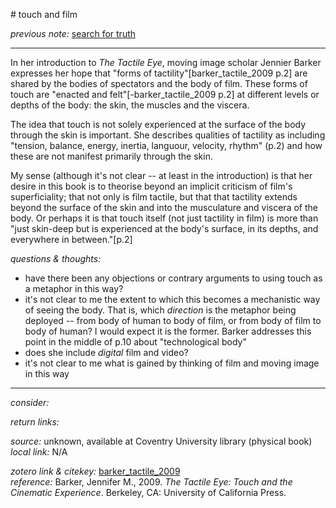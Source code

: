 # touch and film

_previous note:_  [search for truth](x-devonthink-item://9B84DF67-9D1A-4597-ABF6-301159A9F964)  

---

In her introduction to _The Tactile Eye_, moving image scholar Jennier Barker expresses her hope that "forms of tactility"[barker_tactile_2009 p.2] are shared by the bodies of spectators and the body of film. These forms of touch are "enacted and felt"[-barker_tactile_2009 p.2] at different levels or depths of the body: the skin, the muscles and the viscera. 

The idea that touch is not solely experienced at the surface of the body through the skin is important. She describes qualities of tactility as including "tension, balance, energy, inertia, languour, velocity, rhythm" (p.2) and how these are not manifest primarily through the skin. 

My sense (although it's not clear -- at least in the introduction) is that her desire in this book is to theorise beyond an implicit criticism of film's superficiality; that not only is film tactile, but that that tactility extends beyond the surface of the skin and into the musculature and viscera of the body. Or perhaps it is that touch itself (not just tactility in film) is more than "just skin-deep but is experienced at the body's surface, in its depths, and everywhere in between."[p.2]

_questions & thoughts:_

- have there been any objections or contrary arguments to using touch as a metaphor in this way?  
- it's not clear to me the extent to which this becomes a mechanistic way of seeing the body. That is, which _direction_ is the metaphor being deployed -- from body of human to body of film, or from body of film to body of human? I would expect it is the former. Barker addresses this point in the middle of p.10 about "technological body"
- does she include _digital_ film and video?  
- it's not clear to me what is gained by thinking of film and moving image in this way

--- 

_consider:_ 


_return links:_

_source:_ unknown, available at Coventry University library (physical book)      
_local link:_ N/A

_zotero link & citekey:_ [barker_tactile_2009](zotero://select/items/1_AGI2LELH)  
_reference:_ Barker, Jennifer M., 2009. _The Tactile Eye: Touch and the Cinematic Experience_. Berkeley, CA: University of California Press.


